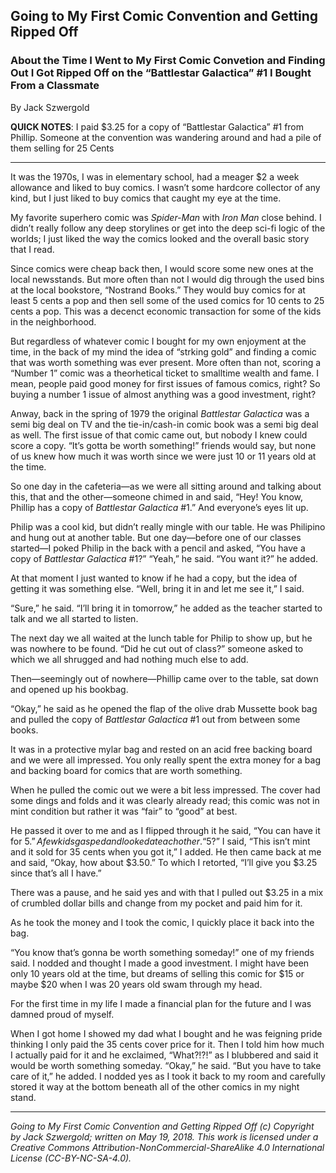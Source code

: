 ## Going to My First Comic Convention and Getting Ripped Off
### About the Time I Went to My First Comic Convetion and Finding Out I Got Ripped Off on the “Battlestar Galactica” #1 I Bought From a Classmate

By Jack Szwergold

**QUICK NOTES**: I paid $3.25 for a copy of “Battlestar Galactica” #1 from Phillip. Someone at the convention was wandering around and had a pile of them selling for 25 Cents

***

It was the 1970s, I was in elementary school, had a meager $2 a week allowance and liked to buy comics. I wasn’t some hardcore collector of any kind, but I just liked to buy comics that caught my eye at the time.

My favorite superhero comic was *Spider-Man* with *Iron Man* close behind. I didn’t really follow any deep storylines or get into the deep sci-fi logic of the worlds; I just liked the way the comics looked and the overall basic story that I read.

Since comics were cheap back then, I would score some new ones at the local newsstands. But more often than not I would dig through the used bins at the local bookstore, “Nostrand Books.” They would buy comics for at least 5 cents a pop and then sell some of the used comics for 10 cents to 25 cents a pop. This was a decenct economic transaction for some of the kids in the neighborhood.

But regardless of whatever comic I bought for my own enjoyment at the time, in the back of my mind the idea of “strking gold” and finding a comic that was worth something was ever present. More often than not, scoring a “Number 1” comic was a theorhetical ticket to smalltime wealth and fame. I mean, people paid good money for first issues of famous comics, right? So buying a number 1 issue of almost anything was a good investment, right?

Anway, back in the spring of 1979 the original *Battlestar Galactica* was a semi big deal on TV and the tie-in/cash-in comic book was a semi big deal as well. The first issue of that comic came out, but nobody I knew could score a copy. “It’s gotta be worth something!” friends would say, but none of us knew how much it was worth since we were just 10 or 11 years old at the time.

So one day in the cafeteria—as we were all sitting around and talking about this, that and the other—someone chimed in and said, “Hey! You know, Phillip has a copy of *Battlestar Galactica* #1.” And everyone’s eyes lit up.

Philip was a cool kid, but didn’t really mingle with our table. He was Philipino and hung out at another table. But one day—before one of our classes started—I poked Philip in the back with a pencil and asked, “You have a copy of *Battlestar Galactica* #1?” “Yeah,” he said. “You want it?” he added.

At that moment I just wanted to know if he had a copy, but the idea of getting it was something else. “Well, bring it in and let me see it,” I said.

“Sure,” he said. “I’ll bring it in tomorrow,” he added as the teacher started to talk and we all started to listen.

The next day we all waited at the lunch table for Philip to show up, but he was nowhere to be found. “Did he cut out of class?” someone asked to which we all shrugged and had nothing much else to add.

Then—seemingly out of nowhere—Phillip came over to the table, sat down and opened up his bookbag.

“Okay,” he said as he opened the flap of the olive drab Mussette book bag and pulled the copy of *Battlestar Galactica* #1 out from between some books.

It was in a protective mylar bag and rested on an acid free backing board and we were all impressed. You only really spent the extra money for a bag and backing board for comics that are worth something.

When he pulled the comic out we were a bit less impressed. The cover had some dings and folds and it was clearly already read; this comic was not in mint condition but rather it was “fair” to “good” at best.

He passed it over to me and as I flipped through it he said, “You can have it for $5.” A few kids gasped and looked at each other. “$5?” I said, “This isn’t mint and it sold for 35 cents when you got it,” I added. He then came back at me and said, “Okay, how about $3.50.” To which I retorted, “I’ll give you $3.25 since that’s all I have.”

There was a pause, and he said yes and with that I pulled out $3.25 in a mix of crumbled dollar bills and change from my pocket and paid him for it.

As he took the money and I took the comic, I quickly place it back into the bag.

“You know that’s gonna be worth something someday!” one of my friends said. I nodded and thought I made a good investment. I might have been only 10 years old at the time, but dreams of selling this comic for $15 or maybe $20 when I was 20 years old swam through my head.

For the first time in my life I made a financial plan for the future and I was damned proud of myself.

When I got home I showed my dad what I bought and he was feigning pride thinking I only paid the 35 cents cover price for it. Then I told him how much I actually paid for it and he exclaimed, “What?!?!” as I blubbered and said it would be worth something someday. “Okay,” he said. “But you have to take care of it,” he added. I nodded yes as I took it back to my room and carefully stored it way at the bottom beneath all of the other comics in my night stand.

***

*Going to My First Comic Convention and Getting Ripped Off (c) Copyright by Jack Szwergold; written on May 19, 2018. This work is licensed under a Creative Commons Attribution-NonCommercial-ShareAlike 4.0 International License (CC-BY-NC-SA-4.0).*